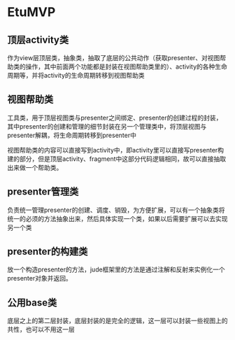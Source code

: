 # EtuMVP

## 顶层activity类

作为view层顶层类，抽象类，抽取了底层的公共动作（获取presenter、对视图帮助类的操作，其中前面两个功能都是封装在视图帮助类里的）、activity的各种生命周期等，并将activity的生命周期转移到视图帮助类

## 视图帮助类

工具类，用于顶层视图类与presenter之间绑定、presenter的创建过程的封装，其中presenter的创建和管理的细节封装在另一个管理类中，将顶层视图与presenter解耦，将生命周期转移到presenter中

视图帮助类的内容可以直接写到activity中，即activity里可以直接写presenter构建的部分，但是顶层activity、fragment中这部分代码逻辑相同，故可以直接抽取出来做一个帮助类。

## presenter管理类

负责统一管理presenter的创建、调度、销毁，为方便扩展，可以有一个抽象类将统一的必须的方法抽象出来，然后具体实现一个类，如果以后需要扩展可以去实现另一个类

## presenter的构建类

放一个构造presenter的方法，jude框架里的方法是通过注解和反射来实例化一个presenter对象并返回。

## 公用base类

底层之上的第二层封装，底层封装的是完全的逻辑，这一层可以封装一些视图上的共性，也可以不用这一层